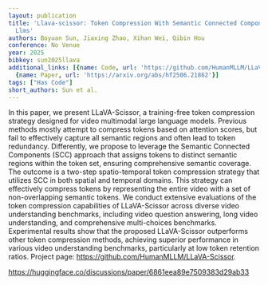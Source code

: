 ```yaml
---
layout: publication
title: 'Llava-scissor: Token Compression With Semantic Connected Components For Video
  Llms'
authors: Boyuan Sun, Jiaxing Zhao, Xihan Wei, Qibin Hou
conference: No Venue
year: 2025
bibkey: sun2025llava
additional_links: [{name: Code, url: 'https://github.com/HumanMLLM/LLaVA-Scissor'},
  {name: Paper, url: 'https://arxiv.org/abs/hf2506.21862'}]
tags: ["Has Code"]
short_authors: Sun et al.
---
```

In this paper, we present LLaVA-Scissor, a training-free token compression strategy designed for video multimodal large language models. Previous methods mostly attempt to compress tokens based on attention scores, but fail to effectively capture all semantic regions and often lead to token redundancy. Differently, we propose to leverage the Semantic Connected Components (SCC) approach that assigns tokens to distinct semantic regions within the token set, ensuring comprehensive semantic coverage. The outcome is a two-step spatio-temporal token compression strategy that utilizes SCC in both spatial and temporal domains. This strategy can effectively compress tokens by representing the entire video with a set of non-overlapping semantic tokens. We conduct extensive evaluations of the token compression capabilities of LLaVA-Scissor across diverse video understanding benchmarks, including video question answering, long video understanding, and comprehensive multi-choices benchmarks. Experimental results show that the proposed LLaVA-Scissor outperforms other token compression methods, achieving superior performance in various video understanding benchmarks, particularly at low token retention ratios. Project page: https://github.com/HumanMLLM/LLaVA-Scissor.

https://huggingface.co/discussions/paper/6861eea89e7509383d29ab33